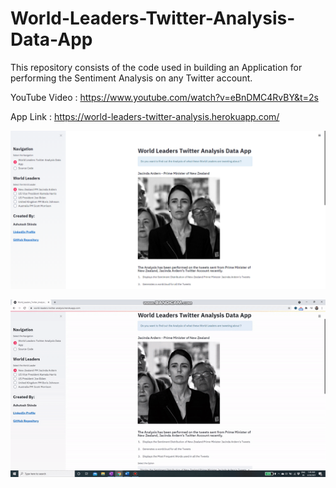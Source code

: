 # World-Leaders-Twitter-Analysis-Data-App

This repository consists of the code used in building an Application for performing the Sentiment Analysis on any Twitter account.

YouTube Video : https://www.youtube.com/watch?v=eBnDMC4RvBY&t=2s

App Link : https://world-leaders-twitter-analysis.herokuapp.com/

![Screenshot](world_leaders_app.PNG)

![](world_leaders_app_gif.gif)
